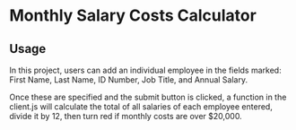
# Monthly Salary Costs Calculator


## Usage
In this project, users can add an individual employee in the fields marked: First Name, Last Name, ID Number,
Job Title, and Annual Salary.

Once these are specified and the submit button is clicked, a function in the client.js will calculate the total
of all salaries of each employee entered, divide it by 12, then turn red if monthly costs are over $20,000.

